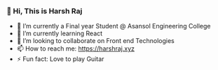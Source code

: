 ###            👋   Hi, This is Harsh Raj

- 🔭 I’m currently a Final year Student @ Asansol Engineering College
- 🌱 I’m currently learning React
- 👯 I’m looking to collaborate on Front end Technologies
- 📫 How to reach me: https://harshraj.xyz
- ⚡ Fun fact: Love to play Guitar

